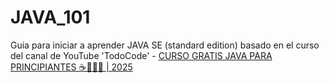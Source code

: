 # JAVA_101
Guia para iniciar a aprender JAVA SE (standard edition) basado en el curso del canal de YouTube 'TodoCode' - [CURSO GRATIS JAVA PARA PRINCIPIANTES ☕👩🏻‍💻 | 2025](https://www.youtube.com/watch?v=qxXcI56NfnE&t=4334s&ab_channel=TodoCode)
